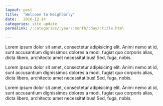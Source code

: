 ```yaml
---
layout: post
title:  "Welcome to Neighborly"
date:   2016-12-14
categories: site update
permalink: /:categories/:year/:month/:day/:title.html

---
```


<p>Lorem ipsum dolor sit amet, consectetur adipisicing elit. Animi nemo at id, sunt accusantium dignissimos dolores a modi, fugiat quo corporis alias, dicta libero, architecto amet necessitatibus! Sed, fuga, nobis.</p>

<p>Lorem ipsum dolor sit amet, consectetur adipisicing elit. Animi nemo at id, sunt accusantium dignissimos dolores a modi, fugiat quo corporis alias, dicta libero, architecto amet necessitatibus! Sed, fuga, nobis.</p>

<p>Lorem ipsum dolor sit amet, consectetur adipisicing elit. Animi nemo at id, sunt accusantium dignissimos dolores a modi, fugiat quo corporis alias, dicta libero, architecto amet necessitatibus! Sed, fuga, nobis.</p>